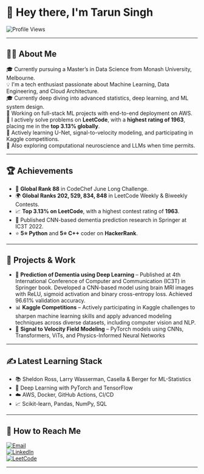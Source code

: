 # 👋 Hey there, I'm Tarun Singh

![Profile Views](https://komarev.com/ghpvc/?username=tarunsingh123&color=blueviolet)

---

## 👨‍💻 About Me

🎓 Currently pursuing a Master’s in Data Science from Monash University, Melbourne.  
💡 I'm a tech enthusiast passionate about Machine Learning, Data Engineering, and Cloud Architecture.  
🎓 Currently deep diving into advanced statistics, deep learning, and ML system design.  
🔭 Working on full-stack ML projects with end-to-end deployment on AWS.  
💪 I actively solve problems on **LeetCode**, with a **highest rating of 1963**, placing me in the **top 3.13% globally**.  
🌱 Actively learning U-Net, signal-to-velocity modeling, and participating in Kaggle competitions.  
🧠 Also exploring computational neuroscience and LLMs when time permits.

---

## 🏆 Achievements

- 🥇 **Global Rank 88** in CodeChef June Long Challenge.  
- 🌍 **Global Ranks 202, 529, 834, 848** in LeetCode Weekly & Biweekly Contests.  
- 📈 **Top 3.13% on LeetCode**, with a highest contest rating of **1963**.  
- 🧠 Published CNN-based dementia prediction research in Springer at IC3T 2022.  
- ⭐ **5⭐ Python** and **5⭐ C++** coder on **HackerRank**.

---

## 📁 Projects & Work

- 🚀 **Prediction of Dementia using Deep Learning** – Published at 4th International Conference of Computer and Communication (IC3T) in Springer book. Developed a CNN-based model using brain MRI images with ReLU, sigmoid activation and binary cross-entropy loss. Achieved  96.61% validation accuracy.  
- 📊 **Kaggle Competitions** – Actively participating in Kaggle challenges to sharpen machine learning skills and apply advanced modeling techniques across diverse datasets, including computer vision and NLP.  
- 🧪 **Signal to Velocity Field Modeling** – PyTorch models using CNNs, Transformers, ViTs, and Physics-Informed Neural Networks

---

## ✍️ Latest Learning Stack

- 📚 Sheldon Ross, Larry Wasserman, Casella & Berger for ML-Statistics  
- 🧠 Deep Learning with PyTorch and TensorFlow  
- ☁️ AWS, Docker, GitHub Actions, CI/CD  
- 📈 Scikit-learn, Pandas, NumPy, SQL

---

## 💬 How to Reach Me

[![Email](https://img.shields.io/badge/-Email-D14836?style=for-the-badge&logo=gmail&logoColor=white)](mailto:tarunsinghcomedk@gmail.com)  
[![LinkedIn](https://img.shields.io/badge/-LinkedIn-0A66C2?style=for-the-badge&logo=linkedin&logoColor=white)](https://www.linkedin.com/in/tarunsingh931)  
[![LeetCode](https://img.shields.io/badge/-LeetCode-FFA116?style=for-the-badge&logo=leetcode&logoColor=black)](https://leetcode.com/u/tarunsingh931/)

---


